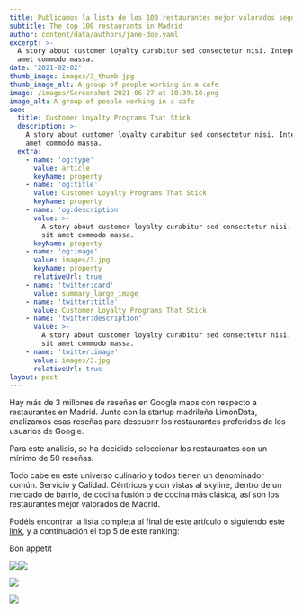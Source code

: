 ```yaml
---
title: Publicamos la lista de los 100 restaurantes mejor valorados según Google Maps
subtitle: The top 100 restaurants in Madrid
author: content/data/authors/jane-doe.yaml
excerpt: >-
  A story about customer loyalty curabitur sed consectetur nisi. Integer sit
  amet commodo massa.
date: '2021-02-02'
thumb_image: images/3_thumb.jpg
thumb_image_alt: A group of people working in a cafe
image: /images/Screenshot 2021-06-27 at 10.39.10.png
image_alt: A group of people working in a cafe
seo:
  title: Customer Loyalty Programs That Stick
  description: >-
    A story about customer loyalty curabitur sed consectetur nisi. Integer sit
    amet commodo massa.
  extra:
    - name: 'og:type'
      value: article
      keyName: property
    - name: 'og:title'
      value: Customer Loyalty Programs That Stick
      keyName: property
    - name: 'og:description'
      value: >-
        A story about customer loyalty curabitur sed consectetur nisi. Integer
        sit amet commodo massa.
      keyName: property
    - name: 'og:image'
      value: images/3.jpg
      keyName: property
      relativeUrl: true
    - name: 'twitter:card'
      value: summary_large_image
    - name: 'twitter:title'
      value: Customer Loyalty Programs That Stick
    - name: 'twitter:description'
      value: >-
        A story about customer loyalty curabitur sed consectetur nisi. Integer
        sit amet commodo massa.
    - name: 'twitter:image'
      value: images/3.jpg
      relativeUrl: true
layout: post
---
```

Hay más de 3 millones de reseñas en Google maps con respecto a restaurantes en Madrid. Junto con la startup madrileña LimonData, analizamos esas reseñas para descubrir los restaurantes preferidos de los usuarios de Google. 

Para este análisis, se ha decidido seleccionar los restaurantes con un mínimo de 50 reseñas.

Todo cabe en este universo culinario y todos tienen un denominador común. Servicio y Calidad. Céntricos y con vistas al skyline, dentro de un mercado de barrio, de cocina fusión o de cocina más clásica, así son los restaurantes mejor valorados de Madrid.

Podéis encontrar la lista completa al final de este artículo o siguiendo este [link](https://datastudio.google.com/s/vNjH7bfXuKU), y a continuación el top 5 de este ranking:

Bon appetit



![](https://lh5.googleusercontent.com/Nz9wulRhUs7NhQxXzaKQnc_smV9IFXvGHNvnb6SuLqpEuNKE14HAXQ5JPjHwzozl-6pSLq3bqPJZfucFU2EVHlSdXXDSlEJjcX2K3oAxlfNgGevnJLWbk9nxWLbMvyFhyDhzsSZ7)![](https://lh6.googleusercontent.com/CaSrwxF-KwIYvevadrT5PkIT0Ng7-YAyOk4aBYwgrfrVhodRzYuXo49V8m3Js0RlmXsXUJAyC8bz8rurqLWfHCgnWmgPeMbj3vMDNupD_iQGRbGrPdHd2MYQKBtmmSphHzp65kiI)



![](https://lh5.googleusercontent.com/Kgqd12BedbgdCebI-whjAkz5LMCPTcK31o3dQXzGf7Guofhuhf4YmdBTe6S8TguYNU4igQ486g8GYdKY532yVFfTv0Ef1cIl2GGbQjcSZB5WjDVKe2FeCjgcAq6MqkJOVM7JzsGS)

![](https://lh6.googleusercontent.com/EeK0b-wsA85mYI353lZXOiZJ54AymxDhw-B9ikQIKohN8Aawxn3asE6-9odjJFf6X5j2R6euAbopBCj1\_9sY\_\_bLqLxwUabZ7A4Mq9eRQpzZvWwZOzIguG5be47nmipgm3CF4MyT)

